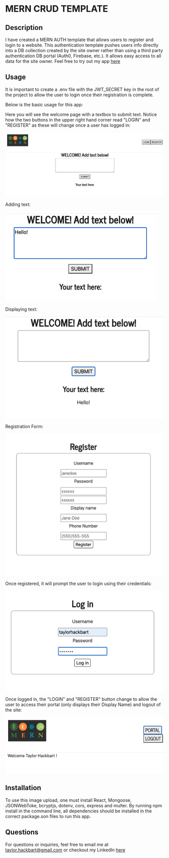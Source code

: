 # MERN CRUD TEMPLATE

## Description
I have created a MERN AUTH template that allows users to register and login to a website. This authentication template pushes users info directly into a DB collection created by the site owner rather than using a third party authentication DB portal (Auth0, Firebase, etc.). It allows easy access to all data for the site owner.
Feel free to try out my app <a href="https://auth-template.herokuapp.com/" > here </a>

## Usage
It is important to create a .env file with the JWT_SECRET key in the root of the project to allow the user to login once their registration is complete.

Below is the basic usage for this app:

Here you will see the welcome page with a textbox to submit text. Notice how the two buttons in the upper right hand corner read "LOGIN" and "REGISTER" as these will change once a user has logged in:

<img src="https://github.com/taylorhackbart/MERN-AUTH/blob/master/readmeimages/Screen%20Shot%202021-03-03%20at%201.20.06%20PM.png" />
 
Adding text:

<img src="https://github.com/taylorhackbart/MERN-AUTH/blob/master/readmeimages/Screen%20Shot%202021-03-03%20at%201.20.14%20PM.png" />
          
Displaying text:

<img src="https://github.com/taylorhackbart/MERN-AUTH/blob/master/readmeimages/Screen%20Shot%202021-03-03%20at%201.20.19%20PM.png" />

Registration Form:

<img src="https://github.com/taylorhackbart/MERN-AUTH/blob/master/readmeimages/Screen%20Shot%202021-03-03%20at%201.20.35%20PM.png" />

Once registered, it will prompt the user to login using their credentials:

<img src="https://github.com/taylorhackbart/MERN-AUTH/blob/master/readmeimages/Screen%20Shot%202021-03-03%20at%201.20.49%20PM.png" />

Once logged in, the "LOGIN" and "REGISTER" button change to allow the user to access their portal (only displays their Display Name) and logout of the site:

<img src="https://github.com/taylorhackbart/MERN-AUTH/blob/master/readmeimages/Screen%20Shot%202021-03-03%20at%201.21.02%20PM.png" />

## Installation
To use this image upload, one must install React, Mongoose, JSONWebToke, bcryptjs, dotenv, cors, express and multer. By running npm install in the command line, all dependencies should be installed in the correct package.son files to run this app.

## Questions
For questions or inquiries, feel free to email me at taylor.hackbart@gmail.com or checkout my LinkedIn <a href="https://www.linkedin.com/in/taylorhackbart/" rel="noreferrer" target="_blank"> here </a>
